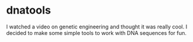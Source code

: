 # dnatools
I watched a video on genetic engineering and thought it was really cool. I decided to make some simple tools to work with DNA sequences for fun.
